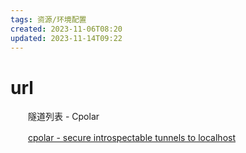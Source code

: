 ```yaml
---
tags: 资源/环境配置
created: 2023-11-06T08:20
updated: 2023-11-14T09:22
---
```

# url

　　隧道列表 - Cpolar

　　[cpolar - secure introspectable tunnels to localhost](https://dashboard.cpolar.com/status)
